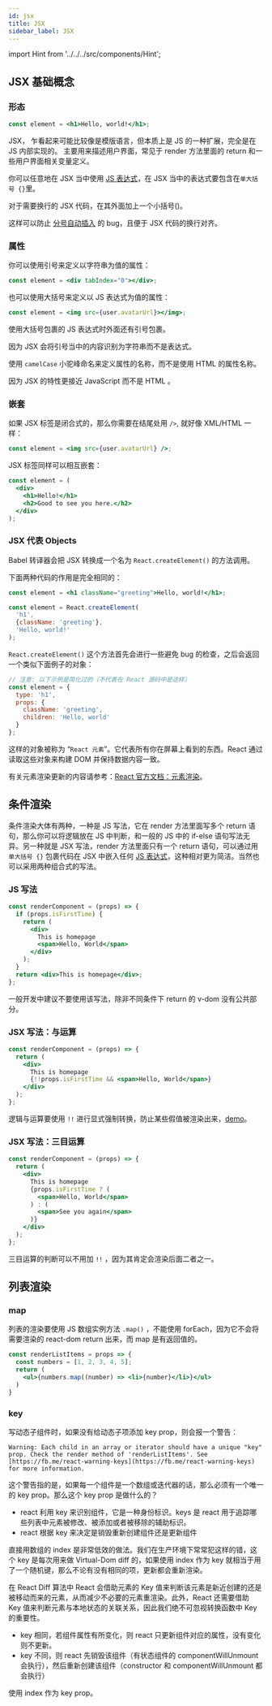 ```yaml
---
id: jsx
title: JSX
sidebar_label: JSX
---
```


import Hint from '../../../src/components/Hint';

## JSX 基础概念

### 形态

```jsx
const element = <h1>Hello, world!</h1>;
```

JSX， 乍看起来可能比较像是模版语言，但本质上是 JS 的一种扩展，完全是在 JS 内部实现的。 主要用来描述用户界面，常见于 render 方法里面的 return 和一些用户界面相关变量定义。

你可以任意地在 JSX 当中使用 [JS 表达式](https://developer.mozilla.org/zh-CN/docs/Web/JavaScript/Guide/Expressions_and_Operators#Expressions)，在 JSX 当中的表达式要包含在`单大括号 {}`里。

<Hint type="good">对于需要换行的 JSX 代码，在其外面加上一个小括号\(\)。</Hint>

这样可以防止 [分号自动插入](http://stackoverflow.com/q/2846283) 的 bug，且便于 JSX 代码的换行对齐。

### 属性

你可以使用引号来定义以字符串为值的属性：

```jsx
const element = <div tabIndex="0"></div>;
```

也可以使用大括号来定义以 JS 表达式为值的属性：

```jsx
const element = <img src={user.avatarUrl}></img>;
```

<Hint type="bad">使用大括号包裹的 JS 表达式时外面还有引号包裹。</Hint>

因为 JSX 会将引号当中的内容识别为字符串而不是表达式。

<Hint type="good">使用 `camelCase` 小驼峰命名来定义属性的名称，而不是使用 HTML 的属性名称。</Hint>

因为 JSX 的特性更接近 JavaScript 而不是 HTML 。

### 嵌套

如果 JSX 标签是闭合式的，那么你需要在结尾处用 `/>`, 就好像 XML/HTML 一样：

```jsx
const element = <img src={user.avatarUrl} />;
```

JSX 标签同样可以相互嵌套：

```jsx
const element = (
  <div>
    <h1>Hello!</h1>
    <h2>Good to see you here.</h2>
  </div>
);
```

### JSX 代表 Objects

Babel 转译器会把 JSX 转换成一个名为 `React.createElement()` 的方法调用。

下面两种代码的作用是完全相同的：

```jsx
const element = <h1 className="greeting">Hello, world!</h1>;
```

```jsx
const element = React.createElement(
  'h1',
  {className: 'greeting'},
  'Hello, world!'
);
```

`React.createElement()` 这个方法首先会进行一些避免 bug 的检查，之后会返回一个类似下面例子的对象：

```jsx
// 注意: 以下示例是简化过的（不代表在 React 源码中是这样）
const element = {
  type: 'h1',
  props: {
    className: 'greeting',
    children: 'Hello, world'
  }
};
```

这样的对象被称为 “`React 元素`”。它代表所有你在屏幕上看到的东西。React 通过读取这些对象来构建 DOM 并保持数据内容一致。

有关元素渲染更新的内容请参考：[React 官方文档：元素渲染](https://doc.react-china.org/docs/rendering-elements.html)。

## 条件渲染

条件渲染大体有两种，一种是 JS 写法，它在 render 方法里面写多个 return 语句，那么你可以将逻辑放在 JS 中判断，和一般的 JS 中的 if-else 语句写法无异。另一种就是 JSX 写法，render 方法里面只有一个 return 语句，可以通过用 `单大括号 {}` 包裹代码在 JSX 中嵌入任何 [JS 表达式](https://developer.mozilla.org/zh-CN/docs/Web/JavaScript/Guide/Expressions_and_Operators#Expressions)，这种相对更为简洁。当然也可以采用两种组合式的写法。

### JS 写法

```jsx
const renderComponent = (props) => {
  if (props.isFirstTime) {
    return (
      <div>
        This is homepage
        <span>Hello, World</span>
      </div>
    );
  }
  return <div>This is homepage</div>;
};
```

<Hint type="tip">一般开发中建议不要使用该写法，除非不同条件下 return 的 v-dom 没有公共部分。</Hint>

### JSX 写法：与运算

```jsx
const renderComponent = (props) => {
  return (
    <div>
      This is homepage
      {!!props.isFirstTime && <span>Hello, World</span>}
    </div>
  );
};
```

<Hint type="good">逻辑与运算要使用 `!!` 进行显式强制转换，防止某些假值被渲染出来，[demo](https://codepen.io/muwenzi/pen/YjNYYp?editors=0010)。</Hint>

### JSX 写法：三目运算

```jsx
const renderComponent = (props) => {
  return (
    <div>
      This is homepage
      {props.isFirstTime ? (
        <span>Hello, World</span>
      ) : (
        <span>See you again</span>
      )}
    </div>
  );
};
```

<Hint type="good">三目运算的判断可以不用加 `!!` ，因为其肯定会渲染后面二者之一。</Hint>

## 列表渲染

### map

列表的渲染要使用 JS 数组实例方法 `.map()` ，不能使用 forEach，因为它不会将需要渲染的 react-dom return 出来，而 map 是有返回值的。

```jsx
const renderListItems = props => {
  const numbers = [1, 2, 3, 4, 5];
  return (
    <ul>{numbers.map((number) => <li>{number}</li>}</ul>
  )
}
```

### key

写动态子组件时，如果没有给动态子项添加 key prop，则会报一个警告：

```text
Warning: Each child in an array or iterator should have a unique "key" prop. Check the render method of 'renderListItems'. See [https://fb.me/react-warning-keys](https://fb.me/react-warning-keys) for more information.
```

这个警告指的是，如果每一个组件是一个数组或迭代器的话，那么必须有一个唯一的 key prop。那么这个 key prop 是做什么的？

- react 利用 key 来识别组件，它是一种身份标识。keys 是 react 用于追踪哪些列表中元素被修改、被添加或者被移除的辅助标识。
- react 根据 key 来决定是销毁重新创建组件还是更新组件

直接用数组的 index 是非常低效的做法。我们在生产环境下常常犯这样的错，这个 key 是每次用来做 Virtual-Dom diff 的，如果使用 index 作为 key 就相当于用了一个随机键，那么不论有没有相同的项，更新都会重新渲染。

在 React Diff 算法中 React 会借助元素的 Key 值来判断该元素是新近创建的还是被移动而来的元素，从而减少不必要的元素重渲染。此外，React 还需要借助 Key 值来判断元素与本地状态的关联关系，因此我们绝不可忽视转换函数中 Key 的重要性。

- key 相同，若组件属性有所变化，则 react 只更新组件对应的属性，没有变化则不更新。
- key 不同，则 react 先销毁该组件（有状态组件的 componentWillUnmount 会执行），然后重新创建该组件（constructor 和 componentWillUnmount 都会执行）

<Hint type="bad">使用 index 作为 key prop。</Hint>
